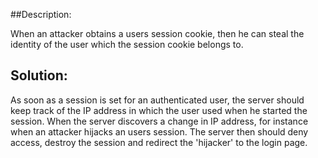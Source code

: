 ##Description:

When an attacker obtains a users session cookie, then he can steal the identity of the
user which the session cookie belongs to.

## Solution:

As soon as a session is set for an authenticated user,
the server should keep track of the IP address in which the user used when he started the session.
When the server discovers a change in IP address, for instance when an attacker hijacks an
users session. The server then should deny access, destroy the session and redirect the
'hijacker' to the login page.
